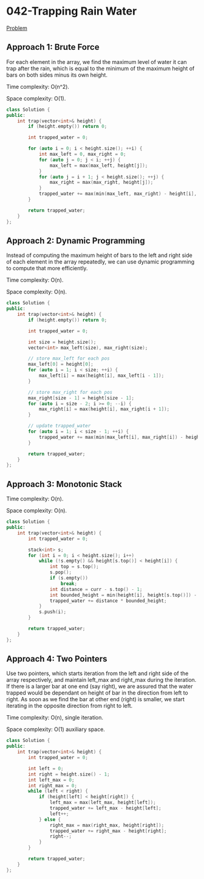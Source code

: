 # 042-Trapping Rain Water

[Problem](https://leetcode.com/problems/trapping-rain-water/)

## Approach 1: Brute Force

For each element in the array, we find the maximum level of water it can trap after the rain, which is equal to the minimum of the maximum height of bars on both sides minus its own height.

Time complexity: O(n^2).

Space complexity: O(1).

```c++
class Solution {
public:
    int trap(vector<int>& height) {
        if (height.empty()) return 0;

        int trapped_water = 0;

        for (auto i = 0; i < height.size(); ++i) {
            int max_left = 0, max_right = 0;
            for (auto j = 0; j < i; ++j) {
                max_left = max(max_left, height[j]);
            }
            for (auto j = i + 1; j < height.size(); ++j) {
                max_right = max(max_right, height[j]);
            }
            trapped_water += max(min(max_left, max_right) - height[i], 0);
        }

        return trapped_water;
    }
};
```

## Approach 2: Dynamic Programming

Instead of computing the maximum height of bars to the left and right side of each element in the array repeatedly, we can use dynamic programming to compute that more efficiently.

Time complexity: O(n).

Space complexity: O(n).

```c++
class Solution {
public:
    int trap(vector<int>& height) {
        if (height.empty()) return 0;

        int trapped_water = 0;

        int size = height.size();
        vector<int> max_left(size), max_right(size);

        // store max_left for each pos
        max_left[0] = height[0];
        for (auto i = 1; i < size; ++i) {
            max_left[i] = max(height[i], max_left[i - 1]);
        }

        // store max_right for each pos
        max_right[size - 1] = height[size - 1];
        for (auto i = size - 2; i >= 0; --i) {
            max_right[i] = max(height[i], max_right[i + 1]);
        }

        // update trapped_water
        for (auto i = 1; i < size - 1; ++i) {
            trapped_water += max(min(max_left[i], max_right[i]) - height[i], 0);
        }

        return trapped_water;
    }
};
```

## Approach 3: Monotonic Stack

Time complexity: O(n).

Space complexity: O(n).

```c++
class Solution {
public:
    int trap(vector<int>& height) {
        int trapped_water = 0;

        stack<int> s;
        for (int i = 0; i < height.size(); i++)
            while (!s.empty() && height[s.top()] < height[i]) {
                int top = s.top();
                s.pop();
                if (s.empty())
                    break;
                int distance = curr - s.top() - 1;
                int bounded_height = min(height[i], height[s.top()]) - height[top];
                trapped_water += distance * bounded_height;
            }
            s.push(i);
        }

        return trapped_water;
    }
};
```

## Approach 4: Two Pointers

Use two pointers, which starts iteration from the left and right side of the array respectively, and maintain left_max and right_max during the iteration. If there is a larger bar at one end (say right), we are assured that the water trapped would be dependant on height of bar in the direction from left to right. As soon as we find the bar at other end (right) is smaller, we start iterating in the opposite direction from right to left.

Time complexity: O(n), single iteration.

Space complexity: O(1) auxiliary space.

```c++
class Solution {
public:
    int trap(vector<int>& height) {
        int trapped_water = 0;

        int left = 0;
        int right = height.size() - 1;
        int left_max = 0;
        int right_max = 0;
        while (left < right) {
            if (height[left] < height[right]) {
                left_max = max(left_max, height[left]);
                trapped_water += left_max - height[left];
                left++;
            } else {
                right_max = max(right_max, height[right]);
                trapped_water += right_max - height[right];
                right--;
            }
        }

        return trapped_water;
    }
};
```
